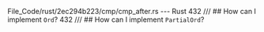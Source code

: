 File_Code/rust/2ec294b223/cmp/cmp_after.rs --- Rust
432 /// ## How can I implement `Ord`?                                                                                                                        432 /// ## How can I implement `PartialOrd`?

